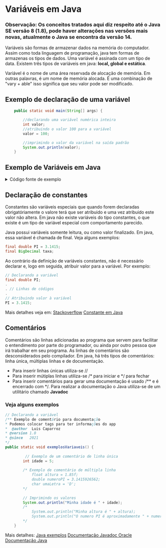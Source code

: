 # Variáveis em Java
### Observação: Os conceitos tratados aqui diz respeito até o Java SE versão 8 (1.8), pode haver alterações nas versões mais novas, atualmente o Java se encontra da versão 14.
Variáveis são formas de armazenar dados na memória do computador. Assim como toda linguagem de programação, java tem formas de armazenas os tipos de dados.
Uma variável é assinada com um tipo de data. Existem três tipos de variáveis em java: **local, global e estática**.

Variável é o nome de uma área reservada de alocação de memória. Em outras palavras, é um nome de memória alocada. É uma combinação de "vary + able" isso significa que seu valor pode ser modificado.

## Exemplo de declaração de uma variável

```java
    public static void main(String[] args) {

        //declarando uma variável numérica inteira
        int valor;
        //atribuindo o valor 100 para a variável
        valor = 100;

        //imprimindo o valor da variável na saída padrão
        System.out.println(valor);
    }
```

## Exemplo de Variáveis em Java

<details>
  <summary> Código fonte de exemplo </summary>  
  
  ```java
  public static void exemplosVariaveis() {
    	
    	  // Exemplo número inteiro
        int idade = 5;
        // Exemplo número de precisão
        float altura = 1.85f;
        // Exemplo número de precisão dupla (até 15 casas após a virgula)
        double numeroPI = 3.1415926562;
        // Exemplo de do tipo Char
        char umaLetra = 'D';
        // Exemplo de do tipo Char
        boolean souPessoa = true;
        // Exemplo de do tipo Char
        String meuTexto = "Hello";     
                
        // Imprimindo os valores
        System.out.println("Minha idade é " + idade);
        System.out.println("Minha altura é " + altura);
        System.out.println("O numero PI é aproximadamente " + numeroPI);
        System.out.println("Eu sou uma pessoa ? " + souPessoa);
        System.out.println("Um texto qualquer " + meuTexto);
    }
  
  ```
</details>

## Declaração de constantes
Constantes são variáveis especiais que quando forem declaradas obrigatóriamente o valore terá que ser atribuido e uma vez atribuido este valor não altera.
Em java não existe variáveis do tipo constantes, o que existe é um tipo de variável especial com comportamento parecido. 

Java possui variáveis somente leitura, ou como valor finalizado. Em java, essa variável é chamada de final.
Veja alguns exemplos: 

```java
final double PI = 3.1415;
final BigDecimal taxa;
```
Ao contrário da definição de variáveis constantes, não é necessário declarar e, logo em seguida, atribuir valor para a variável. Por exemplo:

```java
// Declarando a variável
final double PI;
.
. // Linhas de códigos
.
// Atribuindo valor à variável
PI = 3.1415;
```

Mais detalhes veja em: [Stackoverflow](https://pt.stackoverflow.com/questions/354519/como-criar-constantes-em-java)
[Constante em Java](https://www.javatpoint.com/java-constant)

## Comentários

Comentários são linhas adicionadas ao programa que servem para facilitar o entendimento por parte do programador, ou ainda por outro pessoa que irá trabalhar em seu programa.
As linhas de comentários são desconsiderados pelo compilador.
Em java, há três tipos de comentários: linha única, múltiplas linhas e de documentação.

* Para inserir linhas únicas utiliza-se //
* Para inserir mútiplas linhas utiliza-se /* para iniciar e */ para fechar
* Para inserir comentários para gerar uma documentação é usado /** e é encerrado com */. Para realizar a documentação o Java utiliza-se de um utilitário chamado **Javadoc** 

### Veja alguns exemplos

```java
// Declarando a variável
/** Exemplo de comentário para documentação
* Podemos colocar tags para ter informações do app 
*  @author  Luis Caparroz
* @version 1.0
* @since   2021 
*/
public static void exemplosVariaveis() {
    	
    	 // Exemplo de um comentário de linha única
        int idade = 5;
        
        /* Exemplo de comentário de múltipla linha
            float altura = 1.85f;
            double numeroPI = 3.1415926562;
            char umaLetra = 'D';
        */
        
        // Imprimindo os valores
        System.out.println("Minha idade é " + idade);
        /*
            System.out.println("Minha altura é " + altura);
            System.out.println("O numero PI é aproximadamente " + numeroPI);
        */
    }

```

Mais detalhes:
[Java exemplos](https://www.tutorialspoint.com/java/java_documentation.htm)
[Documentação Javadoc Oracle](https://www.oracle.com/technical-resources/articles/java/javadoc-tool.html)
[Documentação Java](https://docs.oracle.com/javase/tutorial/tutorialLearningPaths.html)


